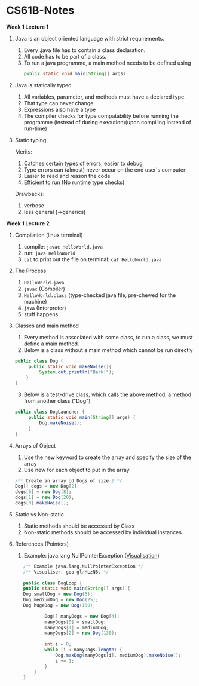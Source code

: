 # CS61B-Notes
**Week 1 Lecture 1**
1. Java is an object oriented language with strict requirements.
   1) Every .java file has to contain a class declaration.
   2) All code has to be part of a class.
   3) To run a java programme, a main method needs to be defined using
      ```java
      public static void main(String[] args)
2. Java is statically typed
   1) All variables, parameter, and methods must have a declared type.
   2) That type can never change
   3) Expressions also have a type
   4) The compiler checks for type compatability before running the programme (instead of during execution)(upon compiling instead of run-time)
3. Static typing

   Merits:
   1) Catches certain types of errors, easier to debug
   2) Type errors can (almost) never occur on the end user's computer
   3) Easier to read and reason the code
   4) Efficient to run (No runtime type checks)

   Drawbacks:
   1) verbose
   2) less general (->generics)

**Week 1 Lecture 2**
1. Compilation (linux terminal)
   1) compile: `javac HelloWorld.java`
   2) run: `java HelloWorld`
   3) `cat` to print out the file on terminal: `cat HelloWorld.java`
2. The Process
   1) `HelloWorld.java`
   2) `javac` (Compiler)
   3) `HelloWorld.class` (type-checked java file, pre-chewed for the machine)
   4) `java` (Interpreter)
   5) stuff happens
3. Classes and main method
   1) Every method is associated with some class, to run a class, we must define a main method.
   2) Below is a class without a main method which cannot be run directly
   ```java
   public class Dog {
        public static void makeNoise(){
            System.out.println("Bark!");
       }
   }
   ``` 
   3) Below is a test-drive class, which calls the above method, a method from another class ("Dog")
   ```java
   public class DogLauncher { 
        public static void main(String[] args) {
            Dog.makeNoise();
        }
   } 
   ```
4. Arrays of Object
   1) Use the new keyword to create the array and specify the size of the array
   2) Use new for each object to put in the array
   ```java
   /** Create an array od Dogs of size 2 */
   Dog[] dogs = new Dog[2];
   dogs[0] = new Dog(8);
   dogs[1] = new Dog(20);
   dogs[0].makeNoise();
   ```
5. Static vs Non-static
   1) Static methods should be accessed by Class
   2) Non-static methods should be accessed by individual instances

6. References (Pointers)
   1) Example: java.lang.NullPointerException ([Visualisation](https://goo.gl/HLzN6s))
   ```java
      /** Example java.lang.NullPointerException */
      /** Visualiser: goo.gl/HLzN6s */
      
      public class DogLoop {
      public static void main(String[] args) {
      Dog smallDog = new Dog(5);
      Dog mediumDog = new Dog(25);
      Dog hugeDog = new Dog(150);
      
              Dog[] manyDogs = new Dog[4];
              manyDogs[0] = smallDog;
              manyDogs[1] = mediumDog;
              manyDogs[2] = new Dog(130);
      
              int i = 0;
              while (i < manyDogs.length) {
                  Dog.maxDog(manyDogs[i], mediumDog).makeNoise();
                  i += 1;
              }
          }
      }
      
   ```
